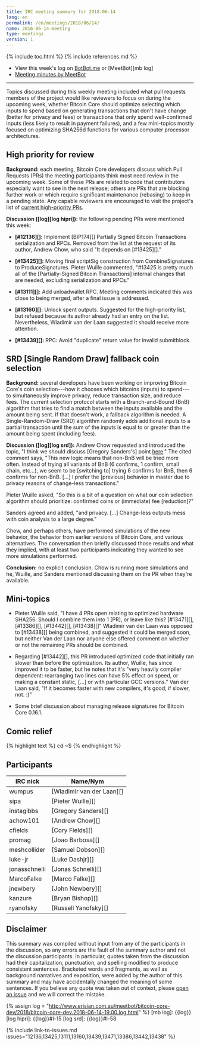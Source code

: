 ```yaml
---
title: IRC meeting summary for 2018-06-14
lang: en
permalink: /en/meetings/2018/06/14/
name: 2016-06-14-meeting
type: meetings
version: 1
---
```

{% include toc.html %}
{% include references.md %}

- View this week's log on [BotBot.me][bbm log] or [MeetBot][mb log]
- [Meeting minutes by MeetBot][mb minutes]

---

Topics discussed during this weekly meeting included what pull requests
members of the project would like reviewers to focus on during the
upcoming week, whether Bitcoin Core should optimize selecting which
inputs to spend based on generating transactions that don't have change
(better for privacy and fees) or transactions that only spend
well-confirmed inputs (less likely to result in payment failures), and a
few mini-topics mostly focused on optimizing SHA256d functions for
various computer processor architectures.

## High priority for review

**Background:** each meeting, Bitcoin Core developers discuss which Pull
Requests (PRs) the meeting participants think most need review in the
upcoming week.  Some of these PRs are related to code that contributors
especially want to see in the next release; others are PRs that are
blocking further work or which require significant maintenance (rebasing)
to keep in a pending state.  Any capable reviewers are encouraged to
visit the project's list of [current high-priority
PRs][].

**Discussion ([log][log hipri]):** the following pending PRs were
mentioned this week:

- **[#12136][]:** Implement [BIP174][] Partially Signed Bitcoin Transactions
  serialization and RPCs.  Removed from the list at the request of its
  author, Andrew Chow, who said "It depends on [#13425][]."

- **[#13425][]:** Moving final scriptSig construction from
  CombineSignatures to ProduceSignatures.  Pieter Wuille commented,
  "#13425 is pretty much all of the [Partially-Signed Bitcoin
  Transactions] internal changes that are needed, excluding
  serialization and RPCs."

- **[#13111][]:** Add unloadwallet RPC.  Meeting comments indicated this
  was close to being merged, after a final issue is addressed.

- **[#13160][]:** Unlock spent outputs.  Suggested for the high-priority
  list, but refused because its author already had an entry on the list.
  Nevertheless, Wladimir van der Laan suggested it should receive more
  attention.

- **[#13439][]:** RPC: Avoid "duplicate" return value for invalid
  submitblock.

## SRD [Single Random Draw] fallback coin selection

**Background:** several developers have been working on improving
Bitcoin Core's coin selection---how it chooses which bitcoins (inputs)
to spend---to simultaneously improve privacy, reduce transaction size,
and reduce fees.  The current selection protocol starts with a
Branch-and-Bound (BnB) algorithm that tries to find a match between the
inputs available and the amount being sent.  If that doesn't work, a
fallback algorithm is needed.  A Single-Random-Draw (SRD) algorithm
randomly adds additional inputs to a partial transaction until the sum
of the inputs is equal to or greater than the amount being spent
(including fees).

**Discussion ([log][log srd]):** Andrew Chow requested and introduced
the topic, "I think we should discuss [Gregory Sanders's] point
[here][instagibbs comment]."  The cited comment says, "This new logic
means that non-BnB will be tried more often.  Instead of trying all
variants of BnB (6 confirms, 1 confirm, small chain, etc...), we seem to
be [switching to] trying 6 confirms for BnB, then 6 confirms for
non-BnB. [...]  I prefer the [previous] behavior in master due to
privacy reasons of change-less transactions."

Pieter Wuille asked, "So this is a bit of a question on what our coin
selection algorithm should prioritize: confirmed coins or (immediate)
fee [reduction]?"

Sanders agreed and added, "and privacy.  [...] Change-less outputs mess
with coin analysis to a large degree."

Chow, and perhaps others, have performed simulations of the new
behavior, the behavior from earlier versions of Bitcoin Core, and
various alternatives.  The conversation then briefly discussed those
results and what they implied, with at least two participants indicating
they wanted to see more simulations performed.

**Conclusion:** no explicit conclusion.  Chow is running more
simulations and he, Wuille, and Sanders mentioned discussing them on the
PR when they're available.

## Mini-topics

- Pieter Wuille said, "I have 4 PRs open relating to optimized hardware
  SHA256.  Should I combine them into 1 [PR], or leave like this?
  [#13471][], [#13386][], [#13442][], [#13438][]" Wladimir van der Laan
  was opposed to [#13438][] being combined, and suggested it could be
  merged soon, but neither Van der Laan nor anyone else offered comment
  on whether or not the remaining PRs should be combined.

- Regarding [#13442][], this PR introduced optimized code that initially
  ran slower than before the optimization.  Its author, Wuille, has
  since improved it to be faster, but he notes that it's "very heavily
  compiler dependent: rearranging two lines can have 5% effect on speed,
  or making a constant static, [...] or with particular GCC versions."
  Van der Laan said, "If it becomes faster with new compilers, it's
  good; if slower, not. :)"

- Some brief discussion about managing release signatures for Bitcoin
  Core 0.16.1.

## Comic relief

{% highlight text %}
<ryanofsky> cd
  <cfields> ~$
{% endhighlight %}

## Participants

| IRC nick        | Name/Nym                  |
|-----------------|---------------------------|
| wumpus          | [Wladimir van der Laan][] |
| sipa            | [Pieter Wuille][]         |
| instagibbs      | [Gregory Sanders][]       |
| achow101        | [Andrew Chow][]           |
| cfields         | [Cory Fields][]           |
| promag          | [Joao Barbosa][]          |
| meshcollider    | [Samuel Dobson][]         |
| luke-jr         | [Luke Dashjr][]           |
| jonasschnelli   | [Jonas Schnelli][]        |
| MarcoFalke      | [Marco Falke][]           |
| jnewbery        | [John Newbery][]          |
| kanzure         | [Bryan Bishop][]          |
| ryanofsky       | [Russell Yanofsky][]      |

## Disclaimer

This summary was compiled without input from any of the participants in
the discussion, so any errors are the fault of the summary author and
not the discussion participants.  In particular, quotes taken from the
discussion had their capitalization, punctuation, and spelling modified
to produce consistent sentences.  Bracketed words and fragments, as well
as background narratives and exposition, were added by the author of
this summary and may have accidentally changed the meaning of some
sentences.  If you believe any quote was taken out of context, please
[open an issue](https://github.com/bitcoin-core/bitcoincore.org/issues/new)
and we will correct the mistake.

[bbm log]: https://botbot.me/freenode/bitcoin-core-dev/msg/101130091/

[mb minutes]: http://www.erisian.com.au/meetbot/bitcoin-core-dev/2018/bitcoin-core-dev.2018-06-07-19.00.html
[current high-priority PRs]: https://github.com/bitcoin/bitcoin/projects/8
[instagibbs comment]: https://github.com/bitcoin/bitcoin/pull/13307#discussion_r192899180


{% assign log = "http://www.erisian.com.au/meetbot/bitcoin-core-dev/2018/bitcoin-core-dev.2018-06-14-19.00.log.html" %}
[mb log]: {{log}}
[log hipri]: {{log}}#l-15
[log srd]: {{log}}#l-58

{% include link-to-issues.md issues="12136,13425,13111,13160,13439,13471,13386,13442,13438" %}

